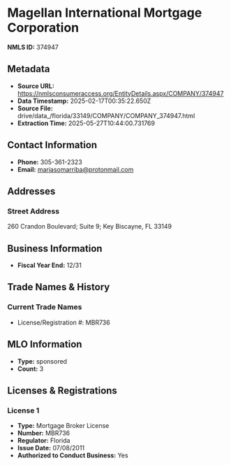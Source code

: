 # Magellan International Mortgage Corporation

**NMLS ID:** 374947

## Metadata
- **Source URL:** https://nmlsconsumeraccess.org/EntityDetails.aspx/COMPANY/374947
- **Data Timestamp:** 2025-02-17T00:35:22.650Z
- **Source File:** drive/data_/florida/33149/COMPANY/COMPANY_374947.html
- **Extraction Time:** 2025-05-27T10:44:00.731769

## Contact Information
- **Phone:** 305-361-2323
- **Email:** mariasomarriba@protonmail.com

## Addresses
### Street Address
260 Crandon Boulevard; Suite 9; Key Biscayne, FL 33149

## Business Information
- **Fiscal Year End:** 12/31

## Trade Names & History
### Current Trade Names
- License/Registration #: MBR736

## MLO Information
- **Type:** sponsored
- **Count:** 3

## Licenses & Registrations

### License 1
- **Type:** Mortgage Broker License
- **Number:** MBR736
- **Regulator:** Florida
- **Issue Date:** 07/08/2011
- **Authorized to Conduct Business:** Yes
